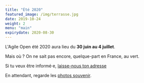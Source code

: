 ```yaml
---
title: "Été 2020"
featured_image: /img/terrasse.jpg
date: 2019-10-24
weight: 2
menu: "main"
expirydate: 2020-08-30
---
```


L'Agile Open été 2020 aura lieu du **30 juin au 4 juillet**.

Mais où ? On ne sait pas encore, quelque-part en France, au vert.

Si tu veux être informé·e, [laisse-nous ton adresse](https://forms.gle/ttdFPBQpnBmLJr6JA)

En attendant, regarde les [photos souvenir](/souvenirs).

